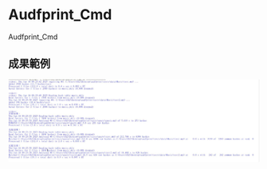 # Audfprint_Cmd
 Audfprint_Cmd
## 成果範例
<img src="res/res.JPG" alt="成果圖像" width="1280" height="auto">